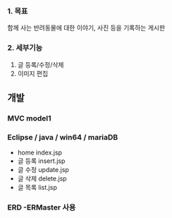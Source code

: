 ### 1. 목표
함께 사는 반려동물에 대한 이야기, 사진 등을 기록하는 게시판
### 2. 세부기능
1. 글 등록/수정/삭제
2. 이미지 편집 

## 개발 
### MVC model1
### Eclipse / java / win64 / mariaDB
* home index.jsp
* 글 등록 insert.jsp
* 글 수정 update.jsp
* 글 삭제 delete.jsp 
* 글 목록 list.jsp

### ERD -ERMaster 사용
